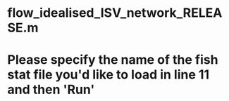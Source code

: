 # flow_idealised_ISV_network_RELEASE.m

# Please specify the name of the fish stat file you'd like to load in line 11 and then 'Run'
